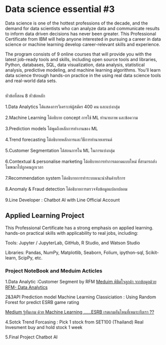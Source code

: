 
<h1>Data science essential #3</h1>

Data science is one of the hottest professions of the decade, and the demand for data scientists who can analyze data and communicate results to inform data driven decisions has never been greater. This Professional Certificate from IBM will help anyone interested in pursuing a career in data science or machine learning develop career-relevant skills and experience. 

The program consists of 9 online courses that will provide you with the latest job-ready tools and skills, including open source tools and libraries, Python, databases, SQL, data visualization, data analysis, statistical analysis, predictive modeling, and machine learning algorithms. You’ll learn data science through hands-on practice in the using real data science tools and real-world data sets.

<br>หัวข้อที่สอน 8 หัวข้อหลัก</br>
<br>1.Data Analytics ได้แสดงการวิเคราะห์ผู้สมัคร 400 คน และแบ่งกลุ่ม</br>
<br>2.Machine Learning ได้อธิบาย concept การใช้ ML ทำนายภาพ และข้อความ</br>
<br>3.Prediction models ได้พูดถึงหลักการทำงานของ ML</br>
<br>4.Trend forecasting ได้อธิบายหลักการและวิธีการทำนายเทรนด์</br>
<br>5.Customer Segmentation ได้สอนการใน ML ในการแบ่งกลุ่ม</br>
<br>6.Contextual & personalise marketing ได้อธิบายการทำการตลาดแบบใหม่ ที่สามารถส่งโฆษณาไปถูกคนถูกเวลา</br>
<br>7.Recommendation system ได้อธิบายการทำระบบแนะนำสินค้าบริการ</br>
<br>8.Anomaly & Fraud detection ได้อธิบายการตรวจจับข้อมูลแปลกปลอม</br>
<br>9.Line Developer : Chatbot AI with Line Official Account </br>

<h2>Applied Learning Project</h2>
This Professional Certificate has a strong emphasis on applied learning.  hands-on practical skills with applicability to real jobs, including: 

Tools: Jupyter / JupyterLab, GitHub, R Studio, and Watson Studio 

Libraries: Pandas, NumPy, Matplotlib, Seaborn, Folium, ipython-sql, Scikit-learn, ScipPy, etc. 


<h3>Project NoteBook and Meduim Acticles</h3>

1.Data Analytic :Customer Segment by RFM 
  [Meduim พิชิตใจลูกค้า จากข้อมูลด้วย RFM- Data Analytics](https://medium.com/botnoi-classroom/%E0%B8%9E%E0%B8%B4%E0%B8%8A%E0%B8%B4%E0%B8%95%E0%B9%83%E0%B8%88%E0%B8%A5%E0%B8%B9%E0%B8%81%E0%B8%84%E0%B9%89%E0%B8%B2-%E0%B8%88%E0%B8%B2%E0%B8%81%E0%B8%82%E0%B9%89%E0%B8%AD%E0%B8%A1%E0%B8%B9%E0%B8%A5%E0%B8%94%E0%B9%89%E0%B8%A7%E0%B8%A2-rfm-data-analytics-cd4e3f563e86)

2&3API Prediction model 
Machine Learning Classiciation : Using Random Forest for predict ESRB game rating 

[Medium รู้ทันเกม ด้วย Machine Learning ……ESRB เรตเกมอันไหนที่เหมาะกับเรา ??](https://medium.com/botnoi-classroom/%E0%B8%A3%E0%B8%B9%E0%B9%89%E0%B8%97%E0%B8%B1%E0%B8%99%E0%B9%80%E0%B8%81%E0%B8%A1-%E0%B8%94%E0%B9%89%E0%B8%A7%E0%B8%A2-machine-learning-esrb-%E0%B9%80%E0%B8%A3%E0%B8%95%E0%B9%80%E0%B8%81%E0%B8%A1%E0%B8%AD%E0%B8%B1%E0%B8%99%E0%B9%84%E0%B8%AB%E0%B8%99%E0%B8%97%E0%B8%B5%E0%B9%88%E0%B9%80%E0%B8%AB%E0%B8%A1%E0%B8%B2%E0%B8%B0%E0%B8%81%E0%B8%B1%E0%B8%9A%E0%B9%80%E0%B8%A3%E0%B8%B2-89db0adb2cef)

4.Sotck Trend Forcasing : Pick 1 stock from SET100 (Thailand)
Real Invesment buy and hold stock 1 week

5.Final Project  Chatbot AI
